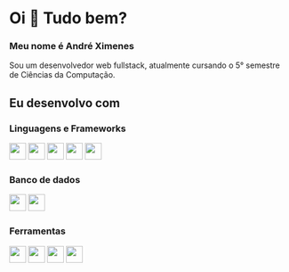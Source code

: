 <h1 align="left">Oi 👋 Tudo bem?</h1>

###

<h3 align="left">Meu nome é André Ximenes</h3>

<p align="left">
Sou um desenvolvedor web fullstack, atualmente cursando o 5° semestre de Ciências da Computação.
</p>

###

<h2 align="left">Eu desenvolvo com</h2>

###
<h3 align="left">Linguagens e Frameworks</h3>
<div align="left">
  <img src="https://img.shields.io/badge/typescript-%233178C6.svg?style=for-the-badge&logo=typescript&logoColor=%23FFFFFF" height="30"/>
  <img src="https://img.shields.io/badge/node.js-6DA55F?style=for-the-badge&logo=node.js&logoColor=white" height="30"/>
  <img src="https://img.shields.io/badge/express.js-%23404d59.svg?style=for-the-badge&logo=express&logoColor=%2361DAFB" height="30">
  <img src="https://img.shields.io/badge/Next-black?style=for-the-badge&logo=next.js&logoColor=white" height="30" />
  <img src="https://img.shields.io/badge/react-%2320232a.svg?style=for-the-badge&logo=react&logoColor=%2361DAFB" height="30" />
</div>

<h3 align="left">Banco de dados</h3>
<div align="left">
  <img src="https://img.shields.io/badge/PostgreSQL-%23336791.svg?style=for-the-badge&logo=postgresql&logoColor=%23FFFFFF" height="30"/>
  <img src="https://img.shields.io/badge/MongoDB-%234ea94b.svg?style=for-the-badge&logo=mongodb&logoColor=white" height="30"/>
<div align="left">

<h3 align="left">Ferramentas</h3>
<div align="left">
  <img src="https://img.shields.io/badge/Git-F05032?logo=git&logoColor=white&style=for-the-badge" height="30"  />
  <img src="https://img.shields.io/badge/Linux%20Mint-87CF3E?style=for-the-badge&logo=Linux%20Mint&logoColor=white" height="30"/>
  <img src="https://img.shields.io/badge/Docker-%230db7ed.svg?style=for-the-badge&logo=docker&logoColor=white" height="30"/>
  <img src="https://img.shields.io/badge/tailwindcss-%2338B2AC.svg?style=for-the-badge&logo=tailwind-css&logoColor=white" height="30" />
</div>


